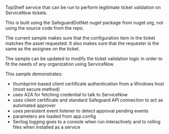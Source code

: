 TopShelf service that can be run to perform legitimate ticket validation on ServiceNow tickets.

This is built using the SafeguardDotNet nuget package from nuget.org, not using the source code from the repo.

The current sample makes sure that the configuration item in the ticket matches the asset requested.
It also makes sure that the requester is the same as the assignee on the ticket.

The sample can be updated to modify the ticket validation logic in order to fit the needs of any organization using ServiceNow.

This sample demonstrates:

- thumbprint-based client certificate authentication from a Windows host (most secure method)
- uses A2A for fetching credential to talk to ServiceNow
- uses client certificate and standard Safeguard API connection to act as automated approver
- uses persistent event listener to detect approval pending events
- parameters are loaded from app.config
- Serilog logging goes to a console when run interactively and to rolling files when installed as a service

